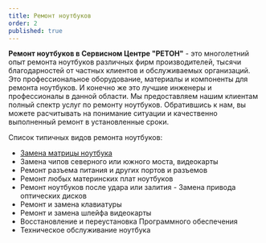 ```yaml
---
title: Ремонт ноутбуков
order: 2
published: true
---
```



**Ремонт ноутбуков в Сервисном Центре "РЕТОН"** - это многолетний опыт ремонта ноутбуков различных фирм производителей, тысячи благодарностей от частных клиентов и обслуживаемых организаций. Это профессиональное оборудование, материалы и компоненты для ремонта ноутбуков. И конечно же это лучшие инженеры и профессионалы в данной области. Мы предоставляем нашим клиентам полный спектр услуг по ремонту ноутбуков. Обратившись к нам, вы можете расчитывать на понимание ситуации и качественно выполненный ремонт в установленные сроки.

Список типичных видов ремонта ноутбуков:

-  [Замена матрицы ноутбука](/articles/03_laptop_display/)
-  Замена чипов северного или южного моста, видеокарты
-  Ремонт разъема питания и других портов и разъемов
-  Ремонт любых материнских плат ноутбуков
-  Ремонт ноутбуков после удара или залития	- Замена привода оптических дисков
-  Ремонт и замена клавиатуры
-  Ремонт и замена шлейфа видеокарты
-  Восстановление и переустановка Программного обеспечения
-  Техническое обслуживание ноутбука
